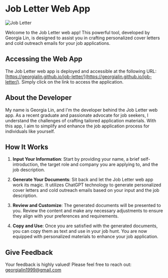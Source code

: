 # Job Letter Web App

![Job Letter](https://georgialin.github.io/job-letter/public/job-letter-logo.png)

Welcome to the Job Letter web app! This powerful tool, developed by Georgia Lin, is designed to assist you in crafting personalized cover letters and cold outreach emails for your job applications.

## Accessing the Web App

The Job Letter web app is deployed and accessible at the following URL: [https://georgialin.github.io/job-letter/](https://georgialin.github.io/job-letter/). Simply click on the link to access the application.

## About the Developer

My name is Georgia Lin, and I'm the developer behind the Job Letter web app. As a recent graduate and passionate advocate for job seekers, I understand the challenges of crafting tailored application materials. With this app, I aim to simplify and enhance the job application process for individuals like yourself.

## How It Works

1. **Input Your Information**: Start by providing your name, a brief self-introduction, the target role and company you are applying to, and the job description.

2. **Generate Your Documents**: Sit back and let the Job Letter web app work its magic. It utilizes ChatGPT technology to generate personalized cover letters and cold outreach emails based on your input and the job description.

3. **Review and Customize**: The generated documents will be presented to you. Review the content and make any necessary adjustments to ensure they align with your preferences and requirements.

4. **Copy and Use**: Once you are satisfied with the generated documents, you can copy them as text and use in your job hunt. You are now equipped with personalized materials to enhance your job application.

## Give Feedback

Your feedback is highly valued! Please feel free to reach out: georgialin1999@gmail.com
